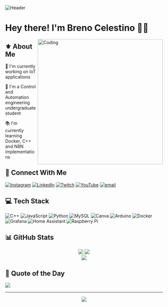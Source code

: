 ![Header](https://readme-typing-svg.herokuapp.com?size=30&duration=4000&color=00A6FB&center=true&vCenter=true&multiline=true&width=1000&height=80&lines=%E3%83%96%E3%83%AC%E3%83%8E%E3%83%BB%E3%82%BB%E3%83%AC%E3%82%B9%E3%83%86%E3%82%A3%E3%83%BC%E3%83%8E;Welcome+to+My+Tech+Universe!)


# Hey there! I'm Breno Celestino 👨‍💻

<!-- GIF on the right -->
<img align="right" alt="Coding" width="400" src="https://media.giphy.com/media/qgQUggAC3Pfv687qPC/giphy.gif">

## ⚜ About Me
🚀 I'm currently working on IoT applications

🙋 I'm a Control and Automation engineering undergraduate student

📚 I'm currently learning Docker, C++ and N8N implementations

## 🔗 Connect With Me
[![Instagram](https://img.shields.io/badge/Instagram-%23E4405F.svg?logo=Instagram&logoColor=white)](https://instagram.com/b.celestino___) 
[![LinkedIn](https://img.shields.io/badge/LinkedIn-%230077B5.svg?logo=linkedin&logoColor=white)](https://linkedin.com/in/breno-celestino/) 
[![Twitch](https://img.shields.io/badge/Twitch-%239146FF.svg?logo=Twitch&logoColor=white)](https://twitch.tv/.) 
[![YouTube](https://img.shields.io/badge/YouTube-%23FF0000.svg?logo=YouTube&logoColor=white)](https://youtube.com/@.) 
[![email](https://img.shields.io/badge/Email-D14836?logo=gmail&logoColor=white)](mailto:brenocauecelestino@icloud.com)

## 💻 Tech Stack
![C++](https://img.shields.io/badge/c++-%2300599C.svg?style=plastic&logo=c%2B%2B&logoColor=white) 
![JavaScript](https://img.shields.io/badge/javascript-%23323330.svg?style=plastic&logo=javascript&logoColor=%23F7DF1E) 
![Python](https://img.shields.io/badge/python-3670A0?style=plastic&logo=python&logoColor=ffdd54) 
![MySQL](https://img.shields.io/badge/mysql-4479A1.svg?style=plastic&logo=mysql&logoColor=white) 
![Canva](https://img.shields.io/badge/Canva-%2300C4CC.svg?style=plastic&logo=Canva&logoColor=white) 
![Arduino](https://img.shields.io/badge/-Arduino-00979D?style=plastic&logo=Arduino&logoColor=white) 
![Docker](https://img.shields.io/badge/docker-%230db7ed.svg?style=plastic&logo=docker&logoColor=white) 
![Grafana](https://img.shields.io/badge/grafana-%23F46800.svg?style=plastic&logo=grafana&logoColor=white) 
![Home Assistant](https://img.shields.io/badge/home%20assistant-%2341BDF5.svg?style=plastic&logo=home-assistant&logoColor=white) 
![Raspberry Pi](https://img.shields.io/badge/-Raspberry_Pi-C51A4A?style=plastic&logo=Raspberry-Pi)

## 📊 GitHub Stats
<div align="center">
  <img src="https://github-readme-stats.vercel.app/api?username=The-Celestino&theme=algolia&hide_border=false&include_all_commits=false&count_private=false" />
  <img src="https://nirzak-streak-stats.vercel.app/?user=The-Celestino&theme=algolia&hide_border=false" />
</div>
<div align="center">
  <img src="https://github-readme-stats.vercel.app/api/top-langs/?username=The-Celestino&theme=algolia&hide_border=false&include_all_commits=false&count_private=false&layout=compact" />
</div>

## 💭 Quote of the Day
![](https://quotes-github-readme.vercel.app/api?type=horizontal&theme=tokyonight)

---
<div align="center">
  <img src="https://visitcount.itsvg.in/api?id=The-Celestino&icon=6&color=1" />
</div>

